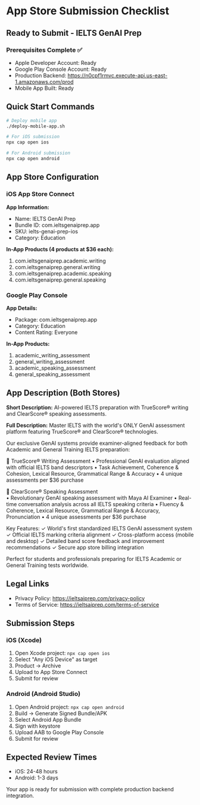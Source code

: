 # App Store Submission Checklist

## Ready to Submit - IELTS GenAI Prep

### Prerequisites Complete ✅
- Apple Developer Account: Ready
- Google Play Console Account: Ready  
- Production Backend: https://n0cpf1rmvc.execute-api.us-east-1.amazonaws.com/prod
- Mobile App Built: Ready

## Quick Start Commands

```bash
# Deploy mobile app
./deploy-mobile-app.sh

# For iOS submission
npx cap open ios

# For Android submission  
npx cap open android
```

## App Store Configuration

### iOS App Store Connect
**App Information:**
- Name: IELTS GenAI Prep
- Bundle ID: com.ieltsgenaiprep.app
- SKU: ielts-genai-prep-ios
- Category: Education

**In-App Products (4 products at $36 each):**
1. com.ieltsgenaiprep.academic.writing
2. com.ieltsgenaiprep.general.writing  
3. com.ieltsgenaiprep.academic.speaking
4. com.ieltsgenaiprep.general.speaking

### Google Play Console
**App Details:**
- Package: com.ieltsgenaiprep.app
- Category: Education
- Content Rating: Everyone

**In-App Products:**
1. academic_writing_assessment
2. general_writing_assessment
3. academic_speaking_assessment
4. general_speaking_assessment

## App Description (Both Stores)

**Short Description:**
AI-powered IELTS preparation with TrueScore® writing and ClearScore® speaking assessments.

**Full Description:**
Master IELTS with the world's ONLY GenAI assessment platform featuring TrueScore® and ClearScore® technologies.

Our exclusive GenAI systems provide examiner-aligned feedback for both Academic and General Training IELTS preparation:

🎯 TrueScore® Writing Assessment
• Professional GenAI evaluation aligned with official IELTS band descriptors
• Task Achievement, Coherence & Cohesion, Lexical Resource, Grammatical Range & Accuracy
• 4 unique assessments per $36 purchase

🎤 ClearScore® Speaking Assessment  
• Revolutionary GenAI speaking assessment with Maya AI Examiner
• Real-time conversation analysis across all IELTS speaking criteria
• Fluency & Coherence, Lexical Resource, Grammatical Range & Accuracy, Pronunciation
• 4 unique assessments per $36 purchase

Key Features:
✓ World's first standardized IELTS GenAI assessment system
✓ Official IELTS marking criteria alignment
✓ Cross-platform access (mobile and desktop)
✓ Detailed band score feedback and improvement recommendations
✓ Secure app store billing integration

Perfect for students and professionals preparing for IELTS Academic or General Training tests worldwide.

## Legal Links
- Privacy Policy: https://ieltsaiprep.com/privacy-policy
- Terms of Service: https://ieltsaiprep.com/terms-of-service

## Submission Steps

### iOS (Xcode)
1. Open Xcode project: `npx cap open ios`
2. Select "Any iOS Device" as target
3. Product → Archive  
4. Upload to App Store Connect
5. Submit for review

### Android (Android Studio)
1. Open Android project: `npx cap open android`
2. Build → Generate Signed Bundle/APK
3. Select Android App Bundle
4. Sign with keystore
5. Upload AAB to Google Play Console
6. Submit for review

## Expected Review Times
- iOS: 24-48 hours
- Android: 1-3 days

Your app is ready for submission with complete production backend integration.